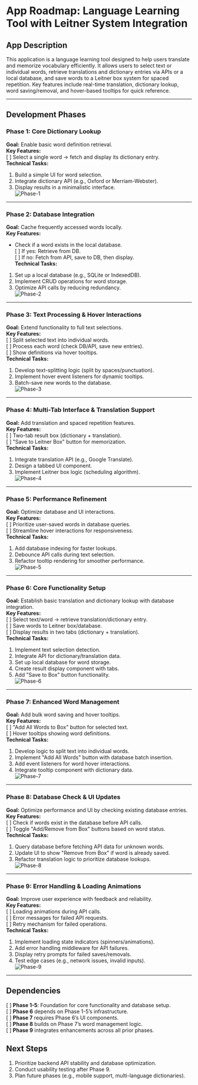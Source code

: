 # App Roadmap: Language Learning Tool with Leitner System Integration

## App Description

This application is a language learning tool designed to help users translate and memorize vocabulary efficiently. It allows users to select text or individual words, retrieve translations and dictionary entries via APIs or a local database, and save words to a Leitner box system for spaced repetition. Key features include real-time translation, dictionary lookup, word saving/removal, and hover-based tooltips for quick reference.

---

## Development Phases

### **Phase 1: Core Dictionary Lookup**

**Goal:** Enable basic word definition retrieval.  
**Key Features:**  
[ ] Select a single word → fetch and display its dictionary entry.  
**Technical Tasks:**

1. Build a simple UI for word selection.
2. Integrate dictionary API (e.g., Oxford or Merriam-Webster).
3. Display results in a minimalistic interface.  
   ![Phase-1](./assets/ROADMAP-CHARTS/Phase%201.png)

---

### **Phase 2: Database Integration**

**Goal:** Cache frequently accessed words locally.  
**Key Features:**

-   Check if a word exists in the local database.  
     [ ] If yes: Retrieve from DB.  
     [ ] If no: Fetch from API, save to DB, then display.  
    **Technical Tasks:**

1. Set up a local database (e.g., SQLite or IndexedDB).
2. Implement CRUD operations for word storage.
3. Optimize API calls by reducing redundancy.  
   ![Phase-2](./assets/ROADMAP-CHARTS/Phase%202.png)

---

### **Phase 3: Text Processing & Hover Interactions**

**Goal:** Extend functionality to full text selections.  
**Key Features:**  
[ ] Split selected text into individual words.  
[ ] Process each word (check DB/API, save new entries).  
[ ] Show definitions via hover tooltips.  
**Technical Tasks:**

1. Develop text-splitting logic (split by spaces/punctuation).
2. Implement hover event listeners for dynamic tooltips.
3. Batch-save new words to the database.  
   ![Phase-3](./assets/ROADMAP-CHARTS/Phase%203.png)

---

### **Phase 4: Multi-Tab Interface & Translation Support**

**Goal:** Add translation and spaced repetition features.  
**Key Features:**  
[ ] Two-tab result box (dictionary + translation).  
[ ] "Save to Leitner Box" button for memorization.  
**Technical Tasks:**

1. Integrate translation API (e.g., Google Translate).
2. Design a tabbed UI component.
3. Implement Leitner box logic (scheduling algorithm).  
   ![Phase-4](./assets/ROADMAP-CHARTS/Phase%204.png)

---

### **Phase 5: Performance Refinement**

**Goal:** Optimize database and UI interactions.  
**Key Features:**  
[ ] Prioritize user-saved words in database queries.  
[ ] Streamline hover interactions for responsiveness.  
**Technical Tasks:**

1. Add database indexing for faster lookups.
2. Debounce API calls during text selection.
3. Refactor tooltip rendering for smoother performance.  
   ![Phase-5](./assets/ROADMAP-CHARTS/Phase%205.png)

---

### **Phase 6: Core Functionality Setup**

**Goal:** Establish basic translation and dictionary lookup with database integration.  
**Key Features:**  
[ ] Select text/word → retrieve translation/dictionary entry.  
[ ] Save words to Leitner box/database.  
[ ] Display results in two tabs (dictionary + translation).  
**Technical Tasks:**

1. Implement text selection detection.
2. Integrate API for dictionary/translation data.
3. Set up local database for word storage.
4. Create result display component with tabs.
5. Add "Save to Box" button functionality.  
   ![Phase-6](./assets/ROADMAP-CHARTS/Phase%206.png)

---

### **Phase 7: Enhanced Word Management**

**Goal:** Add bulk word saving and hover tooltips.  
**Key Features:**  
[ ] "Add All Words to Box" button for selected text.  
[ ] Hover tooltips showing word definitions.  
**Technical Tasks:**

1. Develop logic to split text into individual words.
2. Implement "Add All Words" button with database batch insertion.
3. Add event listeners for word hover interactions.
4. Integrate tooltip component with dictionary data.  
   ![Phase-7](./assets/ROADMAP-CHARTS/Phase%207.png)

---

### **Phase 8: Database Check & UI Updates**

**Goal:** Optimize performance and UI by checking existing database entries.  
**Key Features:**  
[ ] Check if words exist in the database before API calls.  
[ ] Toggle "Add/Remove from Box" buttons based on word status.  
**Technical Tasks:**

1. Query database before fetching API data for unknown words.
2. Update UI to show "Remove from Box" if word is already saved.
3. Refactor translation logic to prioritize database lookups.  
   ![Phase-8](./assets/ROADMAP-CHARTS/Phase%208.png)

---

### **Phase 9: Error Handling & Loading Animations**

**Goal:** Improve user experience with feedback and reliability.  
**Key Features:**  
[ ] Loading animations during API calls.  
[ ] Error messages for failed API requests.  
[ ] Retry mechanism for failed operations.  
**Technical Tasks:**

1. Implement loading state indicators (spinners/animations).
2. Add error handling middleware for API failures.
3. Display retry prompts for failed saves/removals.
4. Test edge cases (e.g., network issues, invalid inputs).  
   ![Phase-9](./assets/ROADMAP-CHARTS/Phase%209.png)

---

## Dependencies

[ ] **Phase 1-5**: Foundation for core functionality and database setup.  
[ ] **Phase 6** depends on Phase 1-5’s infrastructure.  
[ ] **Phase 7** requires Phase 6’s UI components.  
[ ] **Phase 8** builds on Phase 7’s word management logic.  
[ ] **Phase 9** integrates enhancements across all prior phases.

## Next Steps

1. Prioritize backend API stability and database optimization.
2. Conduct usability testing after Phase 9.
3. Plan future phases (e.g., mobile support, multi-language dictionaries).
